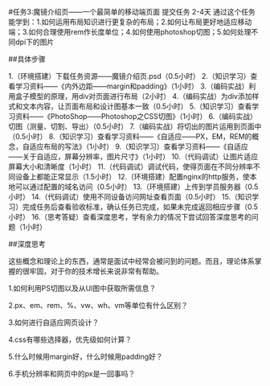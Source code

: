 #任务3:魔镜介绍页——一个最简单的移动端页面 提交任务  2-4天
通过这个任务能学到：1.如何运用布局知识进行更复杂的布局；2.如何让布局更好地适应移动端；3.如何合理使用rem作长度单位；4.如何使用photoshop切图；5.如何处理不同dpi下的图片

##具体步骤

1.（环境搭建）下载任务资源——魔镜介绍页.psd（0.5小时）
2.（知识学习）查看学习资料——《内外边距——margin和padding》（1小时）
3.（编码实战）利用盒子模型的原理，用div对页面进行布局（2小时）
4.（编码实战）为div添加样式和文本内容，让页面布局和设计图基本一致（0.5小时）
5.（知识学习）查看学习资料——《PhotoShop——Photoshop之CSS切图》（1小时）
6.（编码实战）切图（测量、切割、导出）（0.5小时）
7.（编码实战）将切出的图片运用到页面中（0.5小时）
8.（知识学习）查看学习资料——《自适应——PX，EM，REM的概念，自适应布局的写法》（1小时）
9.（知识学习）查看学习资料——《自适应——关于自适应，屏幕分辨率，图片尺寸》（1小时）
10.（代码调试）让图片适应屏幕大小和清晰度（1小时）
11.（代码调试）调试代码，使得页面在不同分辨率不同设备上都能正常显示（1.5小时）
12.（环境搭建）配置nginx的http服务，使本地可以通过配置的域名访问（0.5小时）
13.（环境搭建）上传到学员服务器（0.5小时）
14.（代码调试）使用不同设备访问网址查看页面（0.5小时）
15.（知识学习）完成任务后查看验收标准，确认任务已完成，如果未完成返回相应步骤（0.5小时）
16.（思考答疑）查看深度思考，学有余力的情况下尝试回答深度思考的问题（1小时）

##深度思考

这些概念和理论上的东西，通常是面试中经常会被问到的问题。而且，理论体系掌握的很牢固，对于你的技术增长来说非常有帮助。

1.如何利用PS切图以及从UI图中获取所需信息？

2.px、em、rem、%、vw、wh、vm等单位有什么区别？

3.如何进行自适应网页设计？

4.css有哪些选择器，优先级如何计算？

5.什么时候用margin好，什么时候用padding好？

6.手机分辨率和网页中的px是一回事吗？